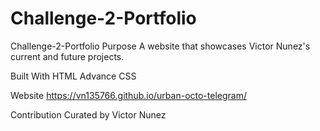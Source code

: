 # Challenge-2-Portfolio
Challenge-2-Portfolio
Purpose
A website that showcases Victor Nunez's current and future projects.

Built With
HTML
Advance CSS

Website
https://vn135766.github.io/urban-octo-telegram/

Contribution
Curated by Victor Nunez